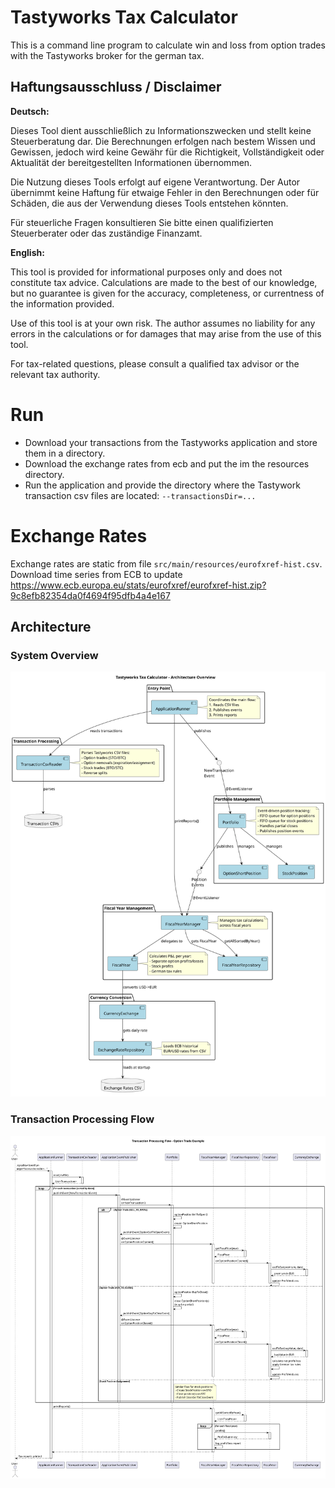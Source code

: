 # Tastyworks Tax Calculator
This is a command line program to calculate win and loss from option trades with the Tastyworks
broker for the german tax.

## Haftungsausschluss / Disclaimer

**Deutsch:**

Dieses Tool dient ausschließlich zu Informationszwecken und stellt keine Steuerberatung dar. Die Berechnungen erfolgen nach bestem Wissen und Gewissen, jedoch wird keine Gewähr für die Richtigkeit, Vollständigkeit oder Aktualität der bereitgestellten Informationen übernommen.

Die Nutzung dieses Tools erfolgt auf eigene Verantwortung. Der Autor übernimmt keine Haftung für etwaige Fehler in den Berechnungen oder für Schäden, die aus der Verwendung dieses Tools entstehen könnten.

Für steuerliche Fragen konsultieren Sie bitte einen qualifizierten Steuerberater oder das zuständige Finanzamt.

**English:**

This tool is provided for informational purposes only and does not constitute tax advice. Calculations are made to the best of our knowledge, but no guarantee is given for the accuracy, completeness, or currentness of the information provided.

Use of this tool is at your own risk. The author assumes no liability for any errors in the calculations or for damages that may arise from the use of this tool.

For tax-related questions, please consult a qualified tax advisor or the relevant tax authority.

# Run
- Download your transactions from the Tastyworks application and store them in a directory.
- Download the exchange rates from ecb and put the im the resources directory.
- Run the application and provide the directory where the Tastywork transaction csv files are located:
`--transactionsDir=...`

# Exchange Rates
Exchange rates are static from file `src/main/resources/eurofxref-hist.csv`. Download time series from ECB to update
https://www.ecb.europa.eu/stats/eurofxref/eurofxref-hist.zip?9c8efb82354da0f4694f95dfb4a4e167

## Architecture

### System Overview
![Architecture Overview](docs/architecture.svg)

### Transaction Processing Flow
![Transaction Processing Flow](docs/sequence-diagram.svg)


